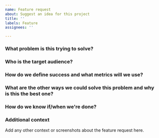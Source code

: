```yaml
---
name: Feature request
about: Suggest an idea for this project
title: ''
labels: Feature
assignees: ''

---
```


### What problem is this trying to solve?

### Who is the target audience?

### How do we define success and what metrics will we use?

### What are the other ways we could solve this problem and why is this the best one?

### How do we know if/when we're done?

### Additional context
Add any other context or screenshots about the feature request here.
